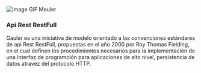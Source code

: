 ![image GIF Meuler](https://dl.dropboxusercontent.com/s/l63oki54lkx3ule/gauler%20logo.png?dl=0)

### Api  Rest RestFull

Gauler es una iniciativa de modelo orientado a las convenciones estándares de api Rest RestFull,
propuestas en el año 2000 por Roy Thomas Fielding, en el cual definen los procedimientos 
necesarios para la implementación de una Interfaz de programción para aplicaciones de alto nivel, persistencia de datos atravez del protocolo HTTP.
